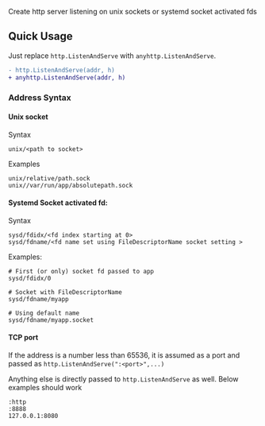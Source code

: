 Create http server listening on unix sockets or systemd socket activated fds

## Quick Usage

Just replace `http.ListenAndServe` with `anyhttp.ListenAndServe`.

```diff
- http.ListenAndServe(addr, h)
+ anyhttp.ListenAndServe(addr, h)
```

### Address Syntax

#### Unix socket

Syntax

    unix/<path to socket>

Examples

    unix/relative/path.sock
    unix//var/run/app/absolutepath.sock

#### Systemd Socket activated fd:

Syntax

    sysd/fdidx/<fd index starting at 0>
    sysd/fdname/<fd name set using FileDescriptorName socket setting >

Examples:
    
    # First (or only) socket fd passed to app
    sysd/fdidx/0

    # Socket with FileDescriptorName
    sysd/fdname/myapp

    # Using default name
    sysd/fdname/myapp.socket

#### TCP port

If the address is a number less than 65536, it is assumed as a port and passed as `http.ListenAndServe(":<port>",...)`

Anything else is directly passed to `http.ListenAndServe` as well. Below examples should work

    :http
    :8888
    127.0.0.1:8080
